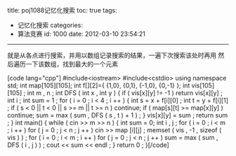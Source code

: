 title: poj1088记忆化搜索
toc: true
tags:
  - 记忆化搜索
categories:
  - 算法竞赛
id: 1000
date: 2012-03-10 23:54:21
---

就是从各点进行搜索，并用以数组记录搜索的结果，一遍下次搜索该处时再用
然后遍历一下该数组，找到最大的一个元素

[code lang="cpp"]
#include&lt;iostream&gt;
 #include&lt;cstdio&gt;
 using namespace std;
 int map[105][105];
 int f[][2]={
	{1,0},
	{0,1},
	{-1,0},
	{0,-1}
};
 int vis[105][105] ;
 int m , n ;
 int DFS ( int x , int y )
 {
     if ( vis[x][y] != -1 )
         return vis[x][y] ;
     int i ;
     int sum = 1 ;
     for ( i = 0 ; i &lt; 4 ; i ++ )
     {
         int s = x + f[i][0] ;
         int t = y + f[i][1] ;
         if ( s &lt; 0 || t &lt; 0 || s &gt;= m || t &gt;= n )
             continue;
         if ( map[s][t] &gt;= map[x][y] )
             continue;
         sum = max ( sum , DFS ( s , t ) + 1 ) ;
     }
     vis[x][y] = sum ;
     return sum ;
 }
 int main()
 {
     while ( cin &gt;&gt; m &gt;&gt; n )
     {
         int sum = 0;
         int i , j ;
         for ( i = 0 ; i &lt; m ; i ++ )
             for ( j = 0 ; j &lt; n ; j  ++ )
                 cin &gt;&gt; map [i][j] ;
         memset ( vis , -1 , sizeof ( vis ) ) ;
         for ( i = 0 ; i &lt; m ; i ++ )
             for ( j = 0 ; j &lt; n ; j  ++ )
                 sum = max ( sum , DFS ( i , j ) ) ; 
         cout &lt;&lt; sum &lt;&lt; endl ;
     }
     return 0 ;
 }[/code]